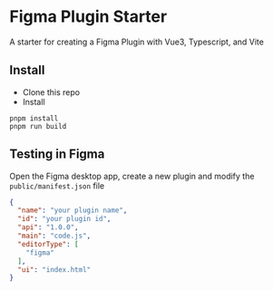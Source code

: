 # Figma Plugin Starter
A starter for creating a Figma Plugin with Vue3, Typescript, and Vite

## Install


- Clone this repo
- Install

```
pnpm install
pnpm run build
```
## Testing in Figma
Open the Figma desktop app, create a new plugin and
modify the `public/manifest.json` file
``` json
{
  "name": "your plugin name",
  "id": "your plugin id",
  "api": "1.0.0",
  "main": "code.js",
  "editorType": [
    "figma"
  ],
  "ui": "index.html"
}
```
